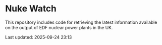 # Nuke Watch

This repository includes code for retrieving the latest information available on the output of EDF nuclear power plants in the UK.

Last updated: 2025-09-24 23:13
